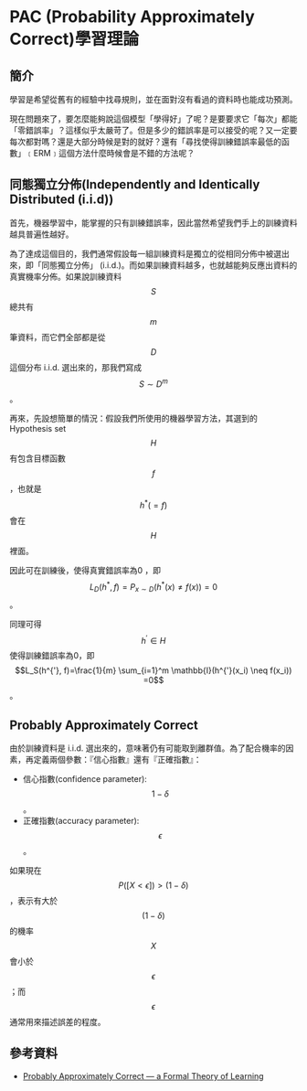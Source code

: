 # PAC \(Probability Approximately Correct\)學習理論

## 簡介

學習是希望從舊有的經驗中找尋規則，並在面對沒有看過的資料時也能成功預測。

現在問題來了，要怎麼能夠說這個模型「學得好」了呢？是要要求它「每次」都能「零錯誤率」？這樣似乎太嚴苛了。但是多少的錯誤率是可以接受的呢？又一定要每次都對嗎？還是大部分時候是對的就好？還有「尋找使得訓練錯誤率最低的函數」﹝ERM﹞這個方法什麼時候會是不錯的方法呢？

## 同態獨立分佈\(Independently and Identically Distributed \(i.i.d\)\)

首先，機器學習中，能掌握的只有訓練錯誤率，因此當然希望我們手上的訓練資料越具普遍性越好。

為了達成這個目的，我們通常假設每一組訓練資料是獨立的從相同分佈中被選出來，即「同態獨立分佈」 \(i.i.d.\)。而如果訓練資料越多，也就越能夠反應出資料的真實機率分佈。如果說訓練資料$$S$$ 總共有$$m$$ 筆資料，而它們全部都是從$$D$$ 這個分布 i.i.d. 選出來的，那我們寫成$$S \sim D^m$$。

再來，先設想簡單的情況：假設我們所使用的機器學習方法，其選到的Hypothesis set $$H$$ 有包含目標函數$$f$$，也就是$$h^{*}(=f)$$會在 $$H$$ 裡面。

因此可在訓練後，使得真實錯誤率為0 ，即$$L_{D}(h^{*},f)=P_{x \sim D}(h^{*}(x) \neq f(x)) = 0$$。

同理可得$$h^{'} \in H$$使得訓練錯誤率為0，即$$L_S(h^{'}, f)=\frac{1}{m} \sum_{i=1}^m \mathbb{I}(h^{'}(x_i) \neq f(x_i)) =0$$。

## Probably Approximately Correct

由於訓練資料是 i.i.d. 選出來的，意味著仍有可能取到離群值。為了配合機率的因素，再定義兩個參數：『信心指數』還有『正確指數』：

* 信心指數\(confidence parameter\):$$1-\delta$$ 。
* 正確指數\(accuracy parameter\): $$\epsilon $$。

如果現在$$P( [ X<\epsilon ] )>(1-\delta )$$，表示有大於$$(1-\delta )$$ 的機率 $$X$$ 會小於$$\epsilon$$ ；而$$\epsilon$$ 通常用來描述誤差的程度。



## 參考資料

* [Probably Approximately Correct — a Formal Theory of Learning](https://jeremykun.com/2014/01/02/probably-approximately-correct-a-formal-theory-of-learning/)

